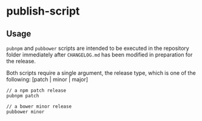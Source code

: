 # publish-script

## Usage

`pubnpm` and `pubbower` scripts are intended to be executed in the repository
folder immediately after `CHANGELOG.md` has been modified in preparation for the
release.

Both scripts require a single argument, the release type, which is one of the
following: [patch | minor | major]

```
// a npm patch release
pubnpm patch

// a bower minor release
pubbower minor
```
